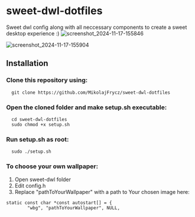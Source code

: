 # sweet-dwl-dotfiles
Sweet dwl config along with all neccessary components to create a sweet desktop experience :)
![screenshot_2024-11-17-155846](https://github.com/user-attachments/assets/64958040-6dcf-4c87-8339-34c918afab2f)


![screenshot_2024-11-17-155904](https://github.com/user-attachments/assets/da48d275-6645-458d-b36c-4c6d9dde4281)

## Installation

### Clone this repository using:
```
  git clone https://github.com/MikolajFrycz/sweet-dwl-dotfiles
```
### Open the cloned folder and make setup.sh executable:
```
  cd sweet-dwl-dotfiles
  sudo chmod +x setup.sh
```

### Run setup.sh as root:
```
  sudo ./setup.sh
```
### To choose your own wallpaper:
1. Open sweet-dwl folder
2. Edit config.h
3. Replace "pathToYourWallpaper" with a path to Your chosen image here:
```
static const char *const autostart[] = {
        "wbg", "pathToYourWallpaper", NULL,
```
